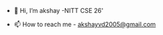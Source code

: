 - 👋 Hi, I’m akshay
-NITT CSE 26'
  

- 📫 How to reach me - akshayvd2005@gmail.com


<!---
codx-aks/codx-aks is a ✨ special ✨ repository because its `README.md` (this file) appears on your GitHub profile.
You can click the Preview link to take a look at your changes.
--->
